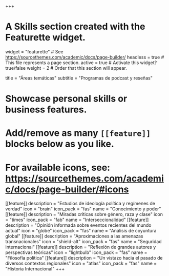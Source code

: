 +++
# A Skills section created with the Featurette widget.
widget = "featurette"  # See https://sourcethemes.com/academic/docs/page-builder/
headless = true  # This file represents a page section.
active = true  # Activate this widget? true/false
weight = 2  # Order that this section will appear.

title = "Áreas temáticas"
subtitle = "Programas de podcast y reseñas"

# Showcase personal skills or business features.
# 
# Add/remove as many `[[feature]]` blocks below as you like.
# 
# For available icons, see: https://sourcethemes.com/academic/docs/page-builder/#icons

[[feature]]
description = "Estudios de ideología política y regímenes de verdad"
icon = "brain"
icon_pack = "fas"
name = "Conocimiento y poder"
[[feature]]
description = "Miradas críticas sobre género, raza y clase"
icon = "times"
icon_pack = "fab"
name = "Interseccionalidad"
[[feature]]
description = "Opinión informada sobre eventos recientes del mundo actual"
icon = "globe"
icon_pack = "fas"
name = "Análisis de coyuntura global"
[[feature]]
description = "Aproximaciones a las amenazas transnacionales"
icon = "shield-alt"
icon_pack = "fas"
name = "Seguridad internacional"
[[feature]]
description = "Reflexión de grandes autores y perspectivas teóricas"
icon = "lightbulb"
icon_pack = "fas"
name = "Filosofía política"
[[feature]]
description = "Un vistazo hacia el pasado de diversos contextos regionales"
icon = "atlas"
icon_pack = "fas"
name = "Historia Internacional"
+++
